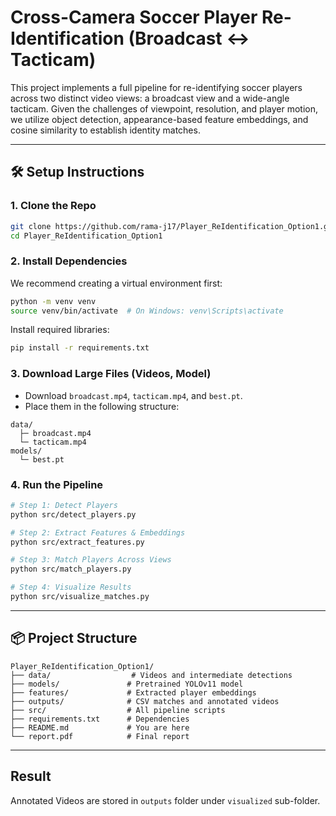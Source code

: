 # Cross-Camera Soccer Player Re-Identification (Broadcast ↔ Tacticam)

This project implements a full pipeline for re-identifying soccer players across two distinct video views: a broadcast view and a wide-angle tacticam. Given the challenges of viewpoint, resolution, and player motion, we utilize object detection, appearance-based feature embeddings, and cosine similarity to establish identity matches.

---

## 🛠 Setup Instructions

### 1. Clone the Repo

```bash
git clone https://github.com/rama-j17/Player_ReIdentification_Option1.git
cd Player_ReIdentification_Option1
```

### 2. Install Dependencies

We recommend creating a virtual environment first:

```bash
python -m venv venv
source venv/bin/activate  # On Windows: venv\Scripts\activate
```

Install required libraries:

```bash
pip install -r requirements.txt
```

### 3. Download Large Files (Videos, Model)

- Download `broadcast.mp4`, `tacticam.mp4`, and `best.pt`.
- Place them in the following structure:

```
data/
  ├─ broadcast.mp4
  └─ tacticam.mp4
models/
  └─ best.pt
```

### 4. Run the Pipeline

```bash
# Step 1: Detect Players
python src/detect_players.py

# Step 2: Extract Features & Embeddings
python src/extract_features.py

# Step 3: Match Players Across Views
python src/match_players.py

# Step 4: Visualize Results
python src/visualize_matches.py
```

---

## 📦 Project Structure

```
Player_ReIdentification_Option1/
├── data/                  # Videos and intermediate detections
├── models/               # Pretrained YOLOv11 model
├── features/             # Extracted player embeddings
├── outputs/              # CSV matches and annotated videos
├── src/                  # All pipeline scripts
├── requirements.txt      # Dependencies
├── README.md             # You are here
└── report.pdf            # Final report 
```

---
## Result
Annotated Videos are stored in `outputs` folder under `visualized` sub-folder.
